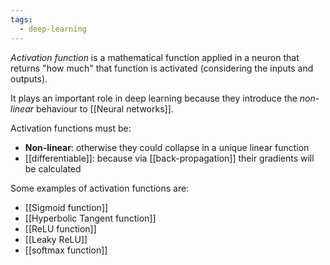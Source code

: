 ```yaml
---
tags:
  - deep-learning
---
```

*Activation function* is a mathematical function applied in a neuron that returns "how much" that function is activated (considering the inputs and outputs). 

It plays an important role in deep learning because they introduce the *non-linear* behaviour to [[Neural networks]].

Activation functions must be:
- **Non-linear**: otherwise they could collapse in a unique linear function
- [[differentiable]]: because via [[back-propagation]] their gradients will be calculated 

Some examples of activation functions are:
- [[Sigmoid function]]
- [[Hyperbolic Tangent function]]
- [[ReLU function]]
- [[Leaky ReLU]]
- [[softmax function]]